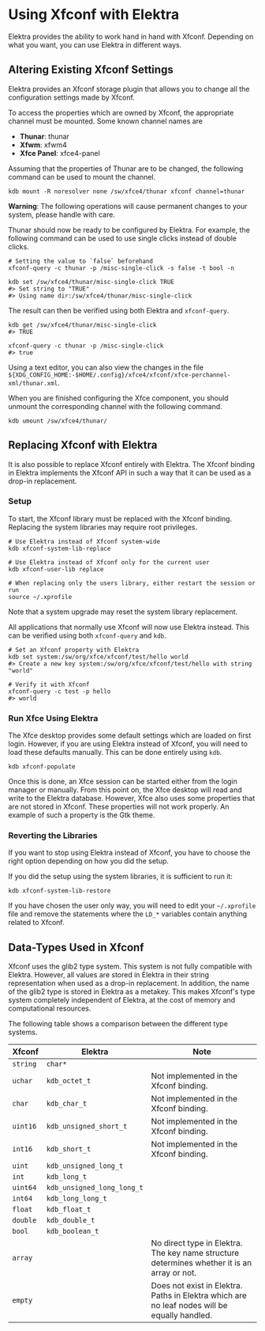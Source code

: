 # Using Xfconf with Elektra

Elektra provides the ability to work hand in hand with Xfconf.
Depending on what you want, you can use Elektra in different ways.

## Altering Existing Xfconf Settings

Elektra provides an Xfconf storage plugin that allows you to change all the configuration settings made by Xfconf.

To access the properties which are owned by Xfconf, the appropriate channel must be mounted.
Some known channel names are

- **Thunar**: thunar
- **Xfwm**: xfwm4
- **Xfce Panel**: xfce4-panel

Assuming that the properties of Thunar are to be changed, the following command can be used to mount the channel.

```shell
kdb mount -R noresolver none /sw/xfce4/thunar xfconf channel=thunar
```

**Warning**: The following operations will cause permanent changes to your system, please handle with care.

Thunar should now be ready to be configured by Elektra.
For example, the following command can be used to use single clicks instead of double clicks.

```shell
# Setting the value to `false` beforehand
xfconf-query -c thunar -p /misc-single-click -s false -t bool -n

kdb set /sw/xfce4/thunar/misc-single-click TRUE
#> Set string to "TRUE"
#> Using name dir:/sw/xfce4/thunar/misc-single-click
```

The result can then be verified using both Elektra and `xfconf-query`.

```shell
kdb get /sw/xfce4/thunar/misc-single-click
#> TRUE

xfconf-query -c thunar -p /misc-single-click
#> true
```

Using a text editor, you can also view the changes in the
file `${XDG_CONFIG_HOME:-$HOME/.config}/xfce4/xfconf/xfce-perchannel-xml/thunar.xml`.

When you are finished configuring the Xfce component, you should unmount the corresponding channel with the following command.

```shell
kdb umount /sw/xfce4/thunar/
```

## Replacing Xfconf with Elektra

It is also possible to replace Xfconf entirely with Elektra.
The Xfconf binding in Elektra implements the Xfconf API in such a way that it can be used as a drop-in replacement.

### Setup

To start, the Xfconf library must be replaced with the Xfconf binding.
Replacing the system libraries may require root privileges.

```shell
# Use Elektra instead of Xfconf system-wide
kdb xfconf-system-lib-replace

# Use Elektra instead of Xfconf only for the current user
kdb xfconf-user-lib replace

# When replacing only the users library, either restart the session or run
source ~/.xprofile
```

Note that a system upgrade may reset the system library replacement.

All applications that normally use Xfconf will now use Elektra instead.
This can be verified using both `xfconf-query` and `kdb`.

```shell
# Set an Xfconf property with Elektra
kdb set system:/sw/org/xfce/xfconf/test/hello world
#> Create a new key system:/sw/org/xfce/xfconf/test/hello with string "world"

# Verify it with Xfconf
xfconf-query -c test -p hello
#> world
```

### Run Xfce Using Elektra

The Xfce desktop provides some default settings which are loaded on first login.
However, if you are using Elektra instead of Xfconf, you will need to load these defaults manually.
This can be done entirely using `kdb`.

```shell
kdb xfconf-populate
```

Once this is done, an Xfce session can be started either from the login manager or manually.
From this point on, the Xfce desktop will read and write to the Elektra database.
However, Xfce also uses some properties that are not stored in Xfconf.
These properties will not work properly.
An example of such a property is the Gtk theme.

### Reverting the Libraries

If you want to stop using Elektra instead of Xfconf, you have to choose the right option depending on how you did the setup.

If you did the setup using the system libraries, it is sufficient to run it:

```shell
kdb xfconf-system-lib-restore
```

If you have chosen the user only way, you will need to edit your `~/.xprofile` file and remove the statements where the `LD_*` variables
contain anything related to Xfconf.

## Data-Types Used in Xfconf

Xfconf uses the glib2 type system.
This system is not fully compatible with Elektra.
However, all values are stored in Elektra in their string representation when used as a drop-in replacement.
In addition, the name of the glib2 type is stored in Elektra as a metakey.
This makes Xfconf's type system completely independent of Elektra, at the cost of memory and computational resources.

The following table shows a comparison between the different type systems.

| Xfconf   | Elektra                    | Note                                                                                         |
| :------- | -------------------------- | -------------------------------------------------------------------------------------------- |
| `string` | `char*`                    |                                                                                              |
| `uchar`  | `kdb_octet_t`              | Not implemented in the Xfconf binding.                                                       |
| `char`   | `kdb_char_t`               | Not implemented in the Xfconf binding.                                                       |
| `uint16` | `kdb_unsigned_short_t`     | Not implemented in the Xfconf binding.                                                       |
| `int16`  | `kdb_short_t`              | Not implemented in the Xfconf binding.                                                       |
| `uint`   | `kdb_unsigned_long_t`      |                                                                                              |
| `int`    | `kdb_long_t`               |                                                                                              |
| `uint64` | `kdb_unsigned_long_long_t` |                                                                                              |
| `int64`  | `kdb_long_long_t`          |                                                                                              |
| `float`  | `kdb_float_t`              |                                                                                              |
| `double` | `kdb_double_t`             |                                                                                              |
| `bool`   | `kdb_boolean_t`            |                                                                                              |
| `array`  |                            | No direct type in Elektra. The key name structure determines whether it is an array or not.  |
| `empty`  |                            | Does not exist in Elektra. Paths in Elektra which are no leaf nodes will be equally handled. |
